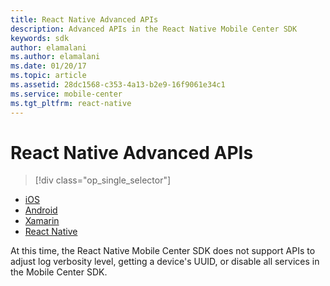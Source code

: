```yaml
---
title: React Native Advanced APIs
description: Advanced APIs in the React Native Mobile Center SDK
keywords: sdk
author: elamalani
ms.author: elamalani
ms.date: 01/20/17
ms.topic: article
ms.assetid: 28dc1568-c353-4a13-b2e9-16f9061e34c1
ms.service: mobile-center
ms.tgt_pltfrm: react-native
---
```


# React Native Advanced APIs

> [!div class="op_single_selector"]
- [iOS](ios.md)
- [Android](android.md)
- [Xamarin](xamarin.md)
- [React Native](react-native.md)

At this time, the React Native Mobile Center SDK does not support APIs to adjust log verbosity level, getting a device's UUID, or disable all services in the Mobile Center SDK.
